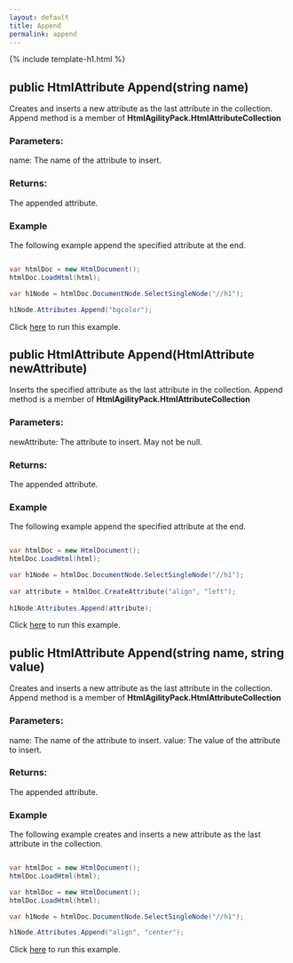 ```yaml
---
layout: default
title: Append
permalink: append
---
```


{% include template-h1.html %}

## public HtmlAttribute Append(string name)

Creates and inserts a new attribute as the last attribute in the collection. Append method is a member of **HtmlAgilityPack.HtmlAttributeCollection**

### Parameters:

name: The name of the attribute to insert.

### Returns:

The appended attribute.

### Example

The following example append the specified attribute at the end.

```csharp

var htmlDoc = new HtmlDocument();
htmlDoc.LoadHtml(html);

var h1Node = htmlDoc.DocumentNode.SelectSingleNode("//h1");

h1Node.Attributes.Append("bgcolor");

```

Click [here](https://dotnetfiddle.net/dHQrso) to run this example.

## public HtmlAttribute Append(HtmlAttribute newAttribute)

Inserts the specified attribute as the last attribute in the collection. Append method is a member of **HtmlAgilityPack.HtmlAttributeCollection**

### Parameters:

newAttribute: The attribute to insert. May not be null.

### Returns:

The appended attribute.

### Example

The following example append the specified attribute at the end.

```csharp

var htmlDoc = new HtmlDocument();
htmlDoc.LoadHtml(html);

var h1Node = htmlDoc.DocumentNode.SelectSingleNode("//h1");
		
var attribute = htmlDoc.CreateAttribute("align", "left");
		
h1Node.Attributes.Append(attribute);

```

Click [here](https://dotnetfiddle.net/1DHAC3) to run this example.

## public HtmlAttribute Append(string name, string value)

Creates and inserts a new attribute as the last attribute in the collection. Append method is a member of **HtmlAgilityPack.HtmlAttributeCollection**

### Parameters:

name: The name of the attribute to insert.
value: The value of the attribute to insert.

### Returns:

The appended attribute.

### Example

The following example creates and inserts a new attribute as the last attribute in the collection.

```csharp

var htmlDoc = new HtmlDocument();
htmlDoc.LoadHtml(html);

var htmlDoc = new HtmlDocument();
htmlDoc.LoadHtml(html);

var h1Node = htmlDoc.DocumentNode.SelectSingleNode("//h1");

h1Node.Attributes.Append("align", "center");

```

Click [here](https://dotnetfiddle.net/TGpHhN) to run this example.
